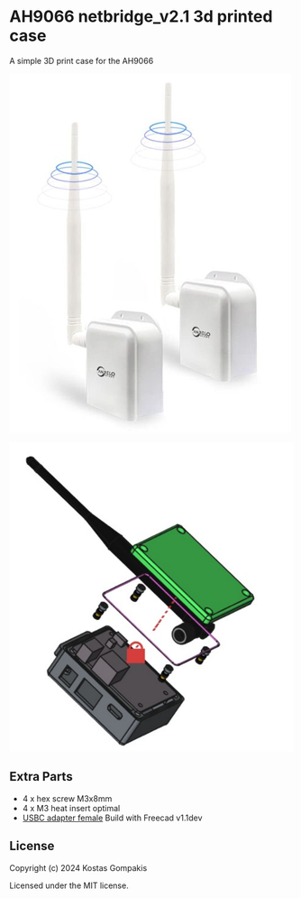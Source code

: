 # AH9066 netbridge_v2.1 3d printed case

A simple 3D print case for the AH9066

![AH9066](./images/AH9066.jpg)


![3dprint](./images/exploid_view.png)


## Extra Parts
- 4 x hex screw M3x8mm
- 4 x M3 heat insert
optimal
- [USBC adapter female](https://www.aliexpress.com/item/1005007148475800.html)
Build with Freecad v1.1dev


## License

Copyright (c) 2024 Kostas Gompakis

Licensed under the MIT license.


